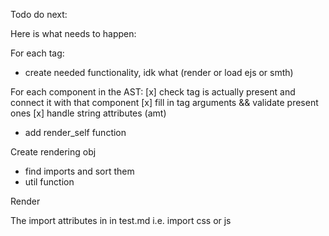 Todo do next:

Here is what needs to happen:

For each tag:
- create needed functionality, idk what (render or load ejs or smth)

For each component in the AST:
[x] check tag is actually present and connect it with that component
[x] fill in tag arguments && validate present ones
[x] handle string attributes (amt)
- add render_self function

Create rendering obj
- find imports and sort them
- util function

Render

The import attributes in in test.md i.e. import css or js